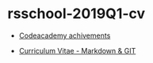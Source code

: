 # rsschool-2019Q1-cv
* [Codeacademy achivements](https://www.codecademy.com/users/GreRin/achievements)

* [Curriculum Vitae - Markdown & GIT](https://github.com/GreRin/rsschool-2019Q1-cv/blob/master/cv.md)
